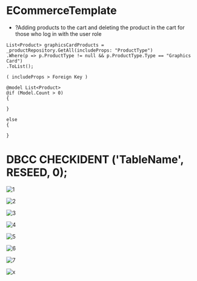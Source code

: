 # ECommerceTemplate

* ?Adding products to the cart and deleting the product in the cart for those who log in with the user role

```
List<Product> graphicsCardProducts = _productRepository.GetAll(includeProps: "ProductType")
.Where(p => p.ProductType != null && p.ProductType.Type == "Graphics Card")
.ToList();

( includeProps > Foreign Key )
```

```
@model List<Product>
@if (Model.Count > 0)
{

}

else
{

}
```
# DBCC CHECKIDENT ('TableName', RESEED, 0);



![1](https://github.com/eraybahcegulu/ECommerceTemplate-MVC/assets/84785201/3b37f38d-7494-4188-ac0c-42f4bdaffe66)

![2](https://github.com/eraybahcegulu/ECommerceTemplate-MVC/assets/84785201/32f79121-b89f-4e16-abd1-054726983f04)

![3](https://github.com/eraybahcegulu/ECommerceTemplate-MVC/assets/84785201/c3a011d0-5529-4074-bc58-d4a5c27b1213)

![4](https://github.com/eraybahcegulu/ECommerceTemplate-MVC/assets/84785201/373dbcf3-6ea9-427c-a8fc-f0c569495d5f)

![5](https://github.com/eraybahcegulu/ECommerceTemplate-MVC/assets/84785201/ed41d351-c56e-403e-ab6c-7bd97f01de02)

![6](https://github.com/eraybahcegulu/ECommerceTemplate-MVC/assets/84785201/20f8196d-4769-4e5a-94e3-040b6c836636)

![7](https://github.com/eraybahcegulu/ECommerceTemplate-MVC/assets/84785201/a3267496-ec5b-4984-b6d4-403784d85f5d)

![x](https://github.com/eraybahcegulu/ECommerceTemplate-MVC/assets/84785201/24ccf5c7-d168-45c8-94b3-51f342f99c22)

